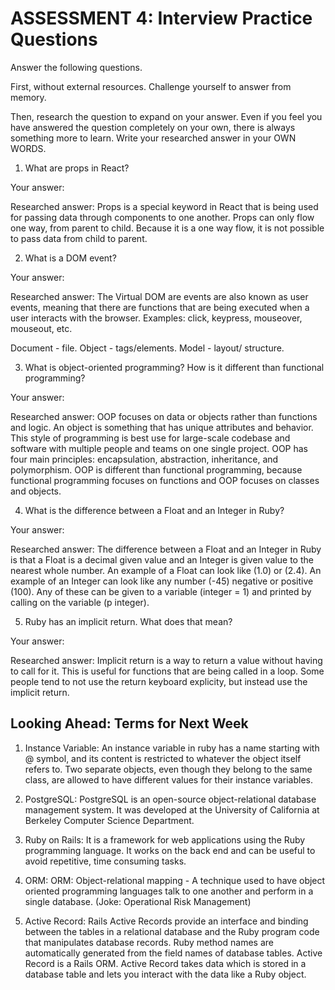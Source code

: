 # ASSESSMENT 4: Interview Practice Questions
Answer the following questions.

First, without external resources. Challenge yourself to answer from memory.

Then, research the question to expand on your answer. Even if you feel you have answered the question completely on your own, there is always something more to learn. Write your researched answer in your OWN WORDS.  

1. What are props in React?

  Your answer:

  Researched answer:
  Props is a special keyword in React that is being used for passing data through components to one another. Props can only flow one way, from parent to child. Because it is a one way flow, it is not possible to pass data from child to parent.



2. What is a DOM event?

  Your answer:

  Researched answer:
The Virtual DOM are events are also known as user events, meaning that there are functions that are being executed when a user interacts with the browser. Examples: click, keypress, mouseover, mouseout, etc.

Document - file. Object - tags/elements. Model - layout/ structure.


3. What is object-oriented programming? How is it different than functional programming?

  Your answer:

  Researched answer:
OOP focuses on data or objects rather than functions and logic. An object is something that has unique attributes and behavior. This style of programming is best use for large-scale codebase and software with multiple people and teams on one single project. OOP has four main principles: encapsulation, abstraction, inheritance, and polymorphism. OOP is different than functional programming, because functional programming focuses on functions and OOP focuses on classes and objects.


4. What is the difference between a Float and an Integer in Ruby?

  Your answer:

  Researched answer:
The difference between a Float and an Integer in Ruby is that a Float is a decimal given value and an Integer is given value to the nearest whole number. An example of a Float can look like (1.0) or (2.4). An example of an Integer can look like any number (-45) negative or positive (100). Any of these can be given to a variable (integer = 1) and printed by calling on the variable (p integer).


5. Ruby has an implicit return. What does that mean?

  Your answer:

  Researched answer:
Implicit return is a way to return a value without having to call for it. This is useful for functions that are being called in a loop. Some people tend to not use the return keyboard explicity, but instead use the implicit return.


## Looking Ahead: Terms for Next Week

1. Instance Variable:
An instance variable in ruby has a name starting with @ symbol, and its content is restricted to whatever the object itself refers to. Two separate objects, even though they belong to the same class, are allowed to have different values for their instance variables.

2. PostgreSQL:
PostgreSQL is an open-source object-relational database management system. It was developed at the University of California at Berkeley Computer Science Department.

3. Ruby on Rails:
It is a framework for web applications using the Ruby programming language. It works on the back end and can be useful to avoid repetitive, time consuming tasks.

4. ORM:
ORM: Object-relational mapping - A technique used to have object oriented programming languages talk to one another and perform in a single database.
(Joke: Operational Risk Management)

5. Active Record:
Rails Active Records provide an interface and binding between the tables in a relational database and the Ruby program code that manipulates database records. Ruby method names are automatically generated from the field names of database tables. Active Record is a Rails ORM. Active Record takes data which is stored in a database table and lets you interact with the data like a Ruby object.